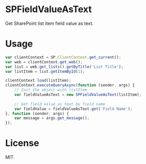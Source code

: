 # SPFieldValueAsText
Get SharePoint list item field value as text.

# Usage
```js
var clientContext = SP.ClientContext.get_current();
var web = clientContext.get_web();
var list = web.get_lists().getByTitle('List Title');
var listItem = list.getItemById(1);

clientContext.load(listItem);
clientContext.executeQueryAsync(function (sender, args) {
    // Init the object with listItem
    var fieldValueAsText = new SPFieldValueAsText(listItem);
    
    // Get field value as text by field name
    var fieldValue = fieldValueAsText.get('Field Name');
}, function (sender, args) {
    var message = args.get_message();
});
```

# License
MIT.
